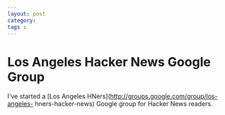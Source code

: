 ```yaml
---
layout: post
category: 
tags : 
---
```



# Los Angeles Hacker News Google Group

I've started a [Los Angeles HNers](http://groups.google.com/group/los-angeles-
hners-hacker-news) Google group for Hacker News readers.

